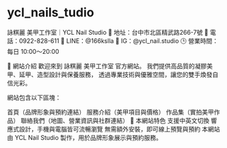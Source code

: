 # ycl_nails_tudio
詠粸麗 美甲工作室｜YCL Nail Studio
📍 地址：台中市北區精武路266-7號
📱 電話：0922-828-611
💬 LINE：@166kslla
📸 IG：@ycl_nail.studio
🕒 營業時間：每日 10:00～20:00

💅 網站介紹
歡迎來到 詠粸麗 美甲工作室 官方網站。
我們提供高品質的凝膠美甲、延甲、造型設計與保養服務，
透過專業技術與優雅空間，讓您的雙手煥發自信光彩。

網站包含以下區塊：

首頁（品牌形象與預約連結）
服務介紹（美甲項目與價格）
作品集（實拍美甲作品）
聯絡我們（地圖、營業資訊與社群連結）
📌 本網站特色
支援中英文切換
響應式設計，手機與電腦皆可流暢瀏覽
無需額外安裝，即可線上預覽與預約
本網站由 YCL Nail Studio 製作，用於品牌形象展示與預約服務。
